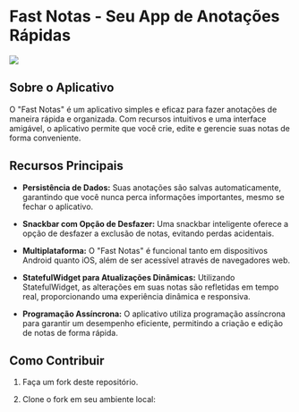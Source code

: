 # Fast Notas - Seu App de Anotações Rápidas

  <div style="width: 30%;">
    <img src="assets/day.gif" style="max-width: 50%;" />
  </div>
  

## Sobre o Aplicativo

O "Fast Notas" é um aplicativo simples e eficaz para fazer anotações de maneira rápida e organizada. Com recursos intuitivos e uma interface amigável, o aplicativo permite que você crie, edite e gerencie suas notas de forma conveniente.

## Recursos Principais

- **Persistência de Dados:** Suas anotações são salvas automaticamente, garantindo que você nunca perca informações importantes, mesmo se fechar o aplicativo.

- **Snackbar com Opção de Desfazer:** Uma snackbar inteligente oferece a opção de desfazer a exclusão de notas, evitando perdas acidentais.

- **Multiplataforma:** O "Fast Notas" é funcional tanto em dispositivos Android quanto iOS, além de ser acessível através de navegadores web.

- **StatefulWidget para Atualizações Dinâmicas:** Utilizando StatefulWidget, as alterações em suas notas são refletidas em tempo real, proporcionando uma experiência dinâmica e responsiva.

- **Programação Assíncrona:** O aplicativo utiliza programação assíncrona para garantir um desempenho eficiente, permitindo a criação e edição de notas de forma rápida.

## Como Contribuir

1. Faça um fork deste repositório.

2. Clone o fork em seu ambiente local:
